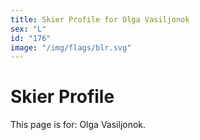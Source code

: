 ```yaml
---
title: Skier Profile for Olga Vasiljonok
sex: "L"
id: "176"
image: "/img/flags/blr.svg" 
---
```


# Skier Profile

This page is for: Olga Vasiljonok.
    